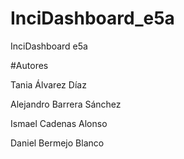 # InciDashboard_e5a
InciDashboard e5a

#Autores

Tania Álvarez Díaz 

Alejandro Barrera Sánchez 

Ismael Cadenas Alonso 

Daniel Bermejo Blanco
